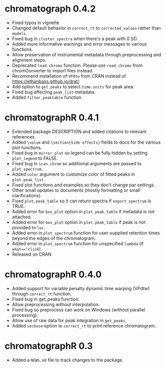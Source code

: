 # chromatograph 0.4.2

* Fixed typos in vignette
* Changed default behavior in `correct_rt` to `corrected_values` rather than `models`.
* Fixed bug in `cluster_spectra` when there's a peak with 0 SD.
* Added more informative warnings and error messages to various functions.
* Allow preservation of instrumental metadata through preprocessing and alignment steps.
* Deprecated `load_chroms` function. Please use `read_chroms` from chromConverter
to import files instead.
* Recommend installation of `VPdtw` from CRAN instead of https://ethanbass.github.io/drat/
* Add option to `get_peaks` to select `time.units` for peak area.
* Fixed bug affecting `peak_list` metadata.
* Added `filter_peaktable` function.

# chromatographR 0.4.1

* Extended package DESCRIPTION and added citations to relevant references.
* Added `\value` and `\section{Side effects}` fields to docs for the various plot
functions. 
* Fixed bug in `mirror_plot` so legend can be fully hidden by setting `plot_legend`
to FALSE.
* Fixed bug in `scan_chrom` so additional arguments are passed to `plot_spectrum`.
* Added `color` argument to customize color of fitted peaks in `plot.peak_list`.
* Fixed plot functions and examples so they don't change par settings.
* Other small updates to documents (mostly formatting or small clarifications).
* Fixed `plot.peak_table` so it can return spectra if `export_spectrum` is TRUE.
* Added error for `box_plot` option in `plot.peak_table` if metadata is not attached.
* Added error for `box_plot` option in `plot.peak_table` if peak is not provided to `loc`.
* Added error in `plot_spectrum` function for user-supplied retention times beyond
the edges of the chromatogram.
* Added error in `plot_spectrum` function for unspecified `lambda` (if `what=="click`).
* Released on CRAN

# chromatographR 0.4.0

* Added support for variable penalty dynamic time warping (VPdtw) through
`correct_rt` function.
* Fixed bug in get_peaks function.
* Allow preprocessing without interpolation.
* Fixed bug so preprocess can work on Windows (without parallel processing).
* Allow use of raw data for peak integration in `get_peaks`.
* Added `verbose` option to `correct_rt` to print reference chromatogram.

# chromatographR 0.3

* Added a `NEWS.md` file to track changes to the package.
